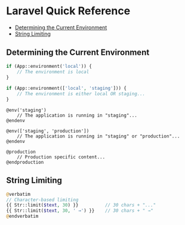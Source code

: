 # Laravel Quick Reference

- [Determining the Current Environment](#determining-the-current-environment)
- [String Limiting](#string-limiting)

## Determining the Current Environment

```php +torchlight-php
if (App::environment('local')) {
    // The environment is local
}
 
if (App::environment(['local', 'staging'])) {
    // The environment is either local OR staging...
}
```

```
@env('staging')
    // The application is running in "staging"...
@endenv

@env(['staging', 'production'])
    // The application is running in "staging" or "production"...
@endenv
```

```
@production
    // Production specific content...
@endproduction
```


## String Limiting

```php +torchlight-php
@verbatim
// Character-based limiting
{{ Str::limit($text, 30) }}          // 30 chars + "..."
{{ Str::limit($text, 30, ' →') }}    // 30 chars + " →"
@endverbatim
```
